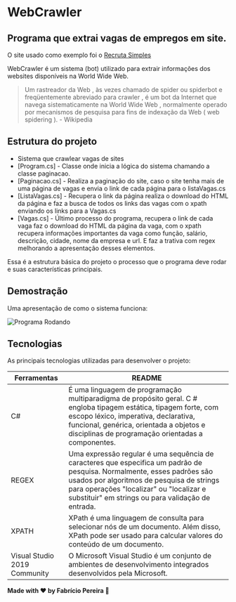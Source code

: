 # WebCrawler
## Programa que extrai vagas de empregos em site.
O site usado como exemplo foi o [Recruta Simples](https://www.recrutasimples.com.br/)

WebCrawler é um sistema (bot) utilizado para extrair informações dos websites disponíveis na World Wide Web.
>Um rastreador da Web , às vezes chamado de spider ou spiderbot e freqüentemente abreviado para crawler , é um bot da Internet que navega sistematicamente na World Wide Web , normalmente operado por mecanismos de pesquisa para fins de indexação da Web ( web spidering ). - Wikipedia

## Estrutura do projeto
- Sistema que crawlear vagas de sites
- [Program.cs] - Classe onde inicia a lógica do sistema chamando a classe paginacao.
- [Paginacao.cs] - Realiza a paginação do site, caso o site tenha mais de uma página de vagas e envia o link de cada página para o listaVagas.cs
- [ListaVagas.cs] - Recupera o link da página realiza o download do HTML da página e faz a busca de todos os links das vagas com o xpath enviando os links para a Vagas.cs
- [Vagas.cs] - Último processo do programa, recupera o link de cada vaga faz o download do HTML da página da vaga, com o xpath recupera informações importantes da vaga como função, salário, descrição, cidade, nome da empresa e url. E faz a trativa com regex melhorando a apresentação desses elementos.

Essa é a estrutura básica do projeto o processo que o programa deve rodar e suas características principais.

## Demostração
Uma apresentação de como o sistema funciona:

![Programa Rodando](https://i.imgur.com/6AwAchU.gif)

## Tecnologias

As principais tecnologias utilizadas para desenvolver o projeto:

| Ferramentas | README |
| ------ | ------ |
| C# | É uma linguagem de programação multiparadigma de propósito geral. C # engloba tipagem estática, tipagem forte, com escopo léxico, imperativa, declarativa, funcional, genérica, orientada a objetos e disciplinas de programação orientadas a componentes. |
| REGEX | Uma expressão regular é uma sequência de caracteres que especifica um padrão de pesquisa. Normalmente, esses padrões são usados ​​por algoritmos de pesquisa de strings para operações "localizar" ou "localizar e substituir" em strings ou para validação de entrada. |
| XPATH | XPath é uma linguagem de consulta para selecionar nós de um documento. Além disso, XPath pode ser usado para calcular valores do conteúdo de um documento. |
| Visual Studio 2019 Community | O Microsoft Visual Studio é um conjunto de ambientes de desenvolvimento integrados desenvolvidos pela Microsoft. |



**Made with ❤️ by Fabrício Pereira 👋**
